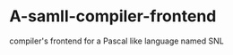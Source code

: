 A-samll-compiler-frontend
=========================

compiler's frontend for a Pascal like language named SNL